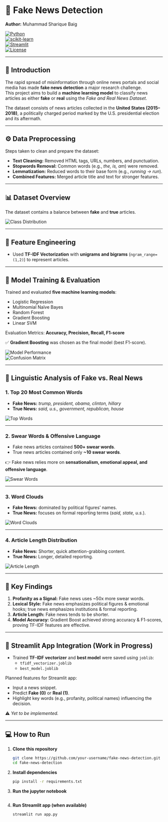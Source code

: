 # 📰 Fake News Detection

**Author:** Muhammad Sharique Baig

[![Python](https://img.shields.io/badge/Python-3.9%2B-blue.svg)](https://www.python.org/)  
[![scikit-learn](https://img.shields.io/badge/ML-scikit--learn-orange)](https://scikit-learn.org/stable/)  
[![Streamlit](https://img.shields.io/badge/UI-Streamlit-red)](https://streamlit.io/)  
[![License](https://img.shields.io/badge/License-MIT-green.svg)](LICENSE)

---

## 📌 Introduction

The rapid spread of misinformation through online news portals and social media has made **fake news detection** a major research challenge.  
This project aims to build a **machine learning model** to classify news articles as either **fake** or **real** using the _Fake and Real News Dataset_.

The dataset consists of news articles collected in the **United States (2015–2018)**, a politically charged period marked by the U.S. presidential election and its aftermath.

---

## ⚙️ Data Preprocessing

Steps taken to clean and prepare the dataset:

- **Text Cleaning:** Removed HTML tags, URLs, numbers, and punctuation.
- **Stopwords Removal:** Common words (e.g., _the, is, am_) were removed.
- **Lemmatization:** Reduced words to their base form (e.g., _running → run_).
- **Combined Features:** Merged article title and text for stronger features.

---

## 📊 Dataset Overview

The dataset contains a balance between **fake** and **true** articles.

![Class Distribution](figures/class_distribution.png)

---

## 🧩 Feature Engineering

- Used **TF-IDF Vectorization** with **unigrams and bigrams** (`ngram_range=(1,2)`) to represent articles.

---

## 🤖 Model Training & Evaluation

Trained and evaluated **five machine learning models**:

- Logistic Regression
- Multinomial Naïve Bayes
- Random Forest
- Gradient Boosting
- Linear SVM

Evaluation Metrics: **Accuracy, Precision, Recall, F1-score**

✅ **Gradient Boosting** was chosen as the final model (best F1-score).

![Model Performance](figures/model_performance.png)  
![Confusion Matrix](figures/confusion_matrix.png)

---

## 🔎 Linguistic Analysis of Fake vs. Real News

### 1. Top 20 Most Common Words

- **Fake News:** _trump, president, obama, clinton, hillary_
- **True News:** _said, u.s., government, republican, house_

![Top Words](figures/top_words.png)

---

### 2. Swear Words & Offensive Language

- Fake news articles contained **500+ swear words**.
- True news articles contained only **~10 swear words**.

👉 Fake news relies more on **sensationalism, emotional appeal, and offensive language**.

![Swear Words](figures/swear_words.png)

---

### 3. Word Clouds

- **Fake News:** dominated by political figures’ names.
- **True News:** focuses on formal reporting terms (_said, state, u.s._).

![Word Clouds](figures/wordclouds.png)

---

### 4. Article Length Distribution

- **Fake News:** Shorter, quick attention-grabbing content.
- **True News:** Longer, detailed reporting.

![Article Length](figures/article_length.png)

---

## 📌 Key Findings

1. **Profanity as a Signal:** Fake news uses ~50x more swear words.
2. **Lexical Style:** Fake news emphasizes political figures & emotional hooks; true news emphasizes institutions & formal reporting.
3. **Article Length:** Fake news tends to be shorter.
4. **Model Accuracy:** Gradient Boost achieved strong accuracy & F1-scores, proving TF-IDF features are effective.

---

## 🚀 Streamlit App Integration (Work in Progress)

- Trained **TF-IDF vectorizer** and **best model** were saved using `joblib`:
  - `tfidf_vectorizer.joblib`
  - `best_model.joblib`

Planned features for Streamlit app:

- Input a news snippet.
- Predict **Fake (0)** or **Real (1)**.
- Highlight key words (e.g., profanity, political names) influencing the decision.

⚠️ _Yet to be implemented._

---

## 💻 How to Run

1. **Clone this repository**

   ```bash
   git clone https://github.com/your-username/fake-news-detection.git
   cd fake-news-detection
   ```

2. **Install dependencies**

   ```bash
   pip install -r requirements.txt
   ```

3. **Run the jupyter notebook**

   ```bash

   ```

4. **Run Streamlit app (when available)**
   ```bash
   streamlit run app.py
   ```
